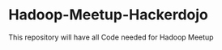 Hadoop-Meetup-Hackerdojo
========================

This repository will have all Code needed for Hadoop Meetup